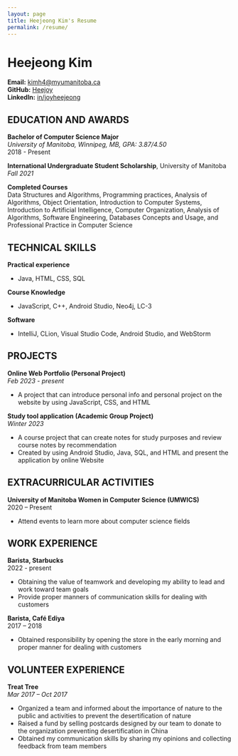 ```yaml
---
layout: page
title: Heejeong Kim's Resume
permalink: /resume/
---
```


# Heejeong Kim
**Email:** kimh4@myumanitoba.ca  
**GitHub:** [Heejoy](https://github.com/Heejoy)  
**LinkedIn:** [in/joyheejeong](https://www.linkedin.com/in/joyheejeong)

## EDUCATION AND AWARDS
**Bachelor of Computer Science Major**  
_University of Manitoba, Winnipeg, MB, GPA: 3.87/4.50_  
2018 - Present

**International Undergraduate Student Scholarship**, University of Manitoba  
_Fall 2021_

**Completed Courses**  
Data Structures and Algorithms, Programming practices, Analysis of Algorithms, Object Orientation, Introduction to Computer Systems, Introduction to Artificial Intelligence, Computer Organization, Analysis of Algorithms, Software Engineering, Databases Concepts and Usage, and Professional Practice in Computer Science

## TECHNICAL SKILLS
**Practical experience**  
- Java, HTML, CSS, SQL

**Course Knowledge**  
- JavaScript, C++, Android Studio, Neo4j, LC-3

**Software**  
- IntelliJ, CLion, Visual Studio Code, Android Studio, and WebStorm

## PROJECTS
**Online Web Portfolio (Personal Project)**  
_Feb 2023 - present_  
- A project that can introduce personal info and personal project on the website by using JavaScript, CSS, and HTML

**Study tool application (Academic Group Project)**  
_Winter 2023_  
- A course project that can create notes for study purposes and review course notes by recommendation
- Created by using Android Studio, Java, SQL, and HTML and present the application by online Website

## EXTRACURRICULAR ACTIVITIES
**University of Manitoba Women in Computer Science (UMWICS)**  
2020 – Present  
- Attend events to learn more about computer science fields

## WORK EXPERIENCE
**Barista, Starbucks**  
2022 - present  
- Obtaining the value of teamwork and developing my ability to lead and work toward team goals
- Provide proper manners of communication skills for dealing with customers

**Barista, Café Ediya**  
2017 – 2018  
- Obtained responsibility by opening the store in the early morning and proper manner for dealing with customers

## VOLUNTEER EXPERIENCE
**Treat Tree**  
_Mar 2017 – Oct 2017_  
- Organized a team and informed about the importance of nature to the public and activities to prevent the desertification of nature
- Raised a fund by selling postcards designed by our team to donate to the organization preventing desertification in China
- Obtained my communication skills by sharing my opinions and collecting feedback from team members
